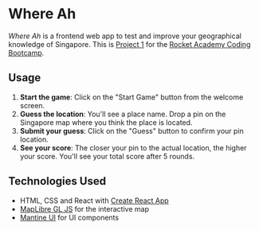 # Where Ah

*Where Ah* is a frontend web app to test and improve your geographical knowledge of Singapore. This is [Project 1](https://bootcamp.rocketacademy.co/1-frontend/1.p-frontend-app) for the [Rocket Academy Coding Bootcamp](https://www.rocketacademy.co/courses/coding-bootcamp).

## Usage

1. **Start the game**: Click on the "Start Game" button from the welcome screen.
2. **Guess the location**: You'll see a place name. Drop a pin on the Singapore map where you think the place is located.
3. **Submit your guess**: Click on the "Guess" button to confirm your pin location.
4. **See your score**: The closer your pin to the actual location, the higher your score. You'll see your total score after 5 rounds.

## Technologies Used

* HTML, CSS and React with [Create React App](https://create-react-app.dev/)
* [MapLibre GL JS](https://maplibre.org/projects/maplibre-gl-js/) for the interactive map
* [Mantine UI](https://ui.mantine.dev/) for UI components
